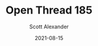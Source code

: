 ---
layout: podcast
title: "Open Thread 185"
author: Scott Alexander
description: https://astralcodexten.substack.com/p/open-thread-185
date: 2021-08-15
length: 170883
duration: 43
guid: open-thread-185
---